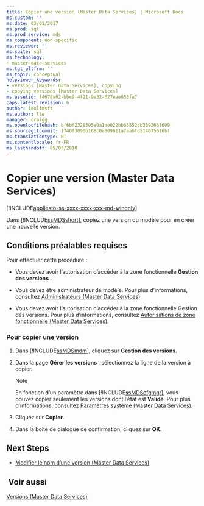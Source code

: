 ```yaml
---
title: Copier une version (Master Data Services) | Microsoft Docs
ms.custom: ''
ms.date: 03/01/2017
ms.prod: sql
ms.prod_service: mds
ms.component: non-specific
ms.reviewer: ''
ms.suite: sql
ms.technology:
- master-data-services
ms.tgt_pltfrm: ''
ms.topic: conceptual
helpviewer_keywords:
- versions [Master Data Services], copying
- copying versions [Master Data Services]
ms.assetid: f4678a02-bbe9-4f21-9e32-627eae053fe7
caps.latest.revision: 6
author: leolimsft
ms.author: lle
manager: craigg
ms.openlocfilehash: bf6bf2328595e0a1ae022bb65552cb369266f699
ms.sourcegitcommit: 1740f3090b168c0e809611a7aa6fd514075616bf
ms.translationtype: HT
ms.contentlocale: fr-FR
ms.lasthandoff: 05/03/2018
---
```

# <a name="copy-a-version-master-data-services"></a>Copier une version (Master Data Services)

[!INCLUDE[appliesto-ss-xxxx-xxxx-xxx-md-winonly](../includes/appliesto-ss-xxxx-xxxx-xxx-md-winonly.md)]

  Dans [!INCLUDE[ssMDSshort](../includes/ssmdsshort-md.md)], copiez une version du modèle pour en créer une nouvelle version.  
  
## <a name="prerequisites"></a>Conditions préalables requises  
 Pour effectuer cette procédure :  
  
-   Vous devez avoir l’autorisation d’accéder à la zone fonctionnelle **Gestion des versions** .  
  
-   Vous devez être administrateur de modèle. Pour plus d’informations, consultez [Administrateurs &#40;Master Data Services&#41;](../master-data-services/administrators-master-data-services.md).  
  
-   Vous devez avoir l’autorisation d’accéder à la zone fonctionnelle Gestion des versions. Pour plus d’informations, consultez [Autorisations de zone fonctionnelle &#40;Master Data Services&#41;](../master-data-services/functional-area-permissions-master-data-services.md).  
  
### <a name="to-copy-a-version"></a>Pour copier une version  
  
1.  Dans [!INCLUDE[ssMDSmdm](../includes/ssmdsmdm-md.md)], cliquez sur **Gestion des versions**.  
  
2.  Dans la page **Gérer les versions** , sélectionnez la ligne de la version à copier.  
  
    > [!NOTE]  
    >  En fonction d’un paramètre dans [!INCLUDE[ssMDScfgmgr](../includes/ssmdscfgmgr-md.md)], vous pouvez copier seulement les versions dont l’état est **Validé**. Pour plus d’informations, consultez [Paramètres système &#40;Master Data Services&#41;](../master-data-services/system-settings-master-data-services.md).  
  
3.  Cliquez sur **Copier**.  
  
4.  Dans la boîte de dialogue de confirmation, cliquez sur **OK**.  
  
## <a name="next-steps"></a>Next Steps  
  
-   [Modifier le nom d’une version &#40;Master Data Services&#41;](../master-data-services/change-a-version-name-master-data-services.md)  
  
## <a name="see-also"></a> Voir aussi  
 [Versions &#40;Master Data Services&#41;](../master-data-services/versions-master-data-services.md)  
  
  
